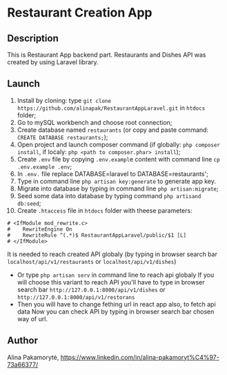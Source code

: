 # Restaurant Creation App

## Description
This is Restaurant App backend part. Restaurants and Dishes API was created by using Laravel library.
## Launch
1. Install by cloning: type `git clone https://github.com/alinapak/RestaurantAppLaravel.git` in `htdocs` folder;
2. Go to mySQL workbench and choose root connection;
3. Create database named `restaurants` (or copy and paste command: `CREATE DATABASE restaurants;`);
4. Open project and launch composer command (if globally: `php composer install`, if localy: `php <path to composer.phar> install`);
5. Create  `.env` file by copying `.env.exampl`e content with command line `cp .env.example .env`;
6. In `.env.` file replace DATABASE=laravel to DATABASE=restaurants';
7. Type in command line `php artisan key:generate` to generate app key.
8. Migrate into database by typing in command line `php artisan:migrate`;
9. Seed some data into database by typing command `php artisand db:seed`;
10. Create `.htaccess` file in `htdocs` folder with theese parameters:
```
# <IfModule mod_rewrite.c>
#    RewriteEngine On
#    RewriteRule ^(.*)$ RestaurantAppLaravel/public/$1 [L]
# </IfModule>
```
It is needed to reach created API globaly (by typing in browser search bar `localhost/api/v1/restaurants` or `localhost/api/v1/dishes`)
* Or type `php artisan serv` in command line to reach api globaly
If you will choose this variant to reach API you'll have to type in browser search bar `http://127.0.0.1:8000/api/v1/dishes` or `http://127.0.0.1:8000/api/v1/restorans`
* Then you will have to change fething url in react app also, to fetch api data
Now you can check API by typing in browser search bar chosen way of url.

## Author
Alina Pakamorytė, https://www.linkedin.com/in/alina-pakamoryt%C4%97-73a66377/
